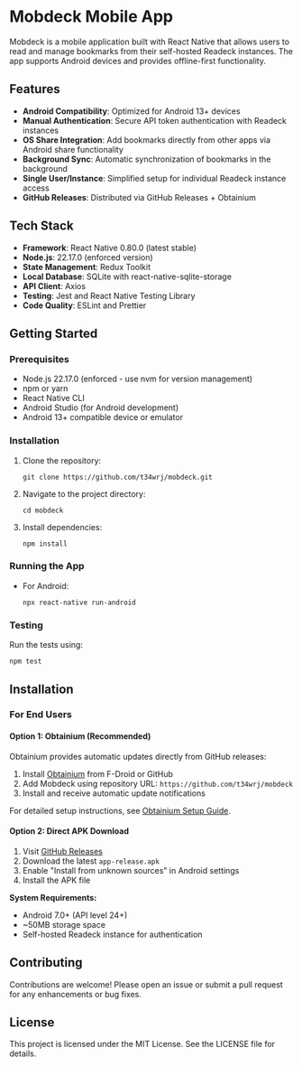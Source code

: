 # Mobdeck Mobile App

Mobdeck is a mobile application built with React Native that allows users to read and manage bookmarks from their self-hosted Readeck instances. The app supports Android devices and provides offline-first functionality.

## Features

- **Android Compatibility**: Optimized for Android 13+ devices
- **Manual Authentication**: Secure API token authentication with Readeck instances
- **OS Share Integration**: Add bookmarks directly from other apps via Android share functionality
- **Background Sync**: Automatic synchronization of bookmarks in the background
- **Single User/Instance**: Simplified setup for individual Readeck instance access
- **GitHub Releases**: Distributed via GitHub Releases + Obtainium

## Tech Stack

- **Framework**: React Native 0.80.0 (latest stable)
- **Node.js**: 22.17.0 (enforced version)
- **State Management**: Redux Toolkit
- **Local Database**: SQLite with react-native-sqlite-storage
- **API Client**: Axios
- **Testing**: Jest and React Native Testing Library
- **Code Quality**: ESLint and Prettier

## Getting Started

### Prerequisites

- Node.js 22.17.0 (enforced - use nvm for version management)
- npm or yarn
- React Native CLI
- Android Studio (for Android development)
- Android 13+ compatible device or emulator

### Installation

1. Clone the repository:
   ```
   git clone https://github.com/t34wrj/mobdeck.git
   ```

2. Navigate to the project directory:
   ```
   cd mobdeck
   ```

3. Install dependencies:
   ```
   npm install
   ```

### Running the App

- For Android:
  ```
  npx react-native run-android
  ```

### Testing

Run the tests using:
```
npm test
```

## Installation

### For End Users

#### Option 1: Obtainium (Recommended)
Obtainium provides automatic updates directly from GitHub releases:

1. Install [Obtainium](https://github.com/ImranR98/Obtainium) from F-Droid or GitHub
2. Add Mobdeck using repository URL: `https://github.com/t34wrj/mobdeck`
3. Install and receive automatic update notifications

For detailed setup instructions, see [Obtainium Setup Guide](internal_docs/OBTAINIUM_SETUP.md).

#### Option 2: Direct APK Download
1. Visit [GitHub Releases](https://github.com/t34wrj/mobdeck/releases)
2. Download the latest `app-release.apk`
3. Enable "Install from unknown sources" in Android settings
4. Install the APK file

**System Requirements:**
- Android 7.0+ (API level 24+)
- ~50MB storage space
- Self-hosted Readeck instance for authentication

## Contributing

Contributions are welcome! Please open an issue or submit a pull request for any enhancements or bug fixes.

## License

This project is licensed under the MIT License. See the LICENSE file for details.